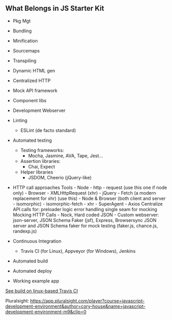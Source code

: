 ## What Belongs in JS Starter Kit
- Pkg Mgt
- Bundling
- Minification
- Sourcemaps
- Transpiling
- Dynamic HTML gen
- Centralized HTTP
- Mock API framework
- Component libs
- Development Webserver
- Linting
    - ESLint (de facto standard)
- Automated testing
    - Testing frameworks:
        - Mocha, Jasmine, AVA, Tape, Jest...
    - Assertion libraries:
        - Chai, Expect
    - Helper libraries
        - JSDOM, Cheerio (jQuery-like)
- HTTP call approaches
    Tools
        - Node
            - http
            - request (use this one if node only)
        - Browser
            - XMLHttpRequest (xhr)
            - jQuery
            - Fetch (a modern replacement for xhr) (use this)
        - Node & Browser (both client and server - isomorphic)
            - isomorphic-fetch
            - xhr
            - SuperAgent
            - Axios
    Centralize API calls for:
        preloader logic
        error handling
        single seam for mocking
    Mocking HTTP Calls
        - Nock, Hard coded JSON
        - Custom webserver: json-server, JSON Schema Faker (jsf), Express, Browsersync
    JSON server and JSON Schema faker for mock testing (faker.js, chance.js, randexp.js)
    
- Continuous Integration
    - Travis CI (for Linux), Appveyor (for Windows), Jenkins
- Automated build
- Automated deploy
- Working example app


[See build on linux-based Travis CI](https://travis-ci.org/eaparks/pluralsightBuildingAJSDevEnv)

Pluralsight: https://app.pluralsight.com/player?course=javascript-development-environment&author=cory-house&name=javascript-development-environment-m9&clip=0
